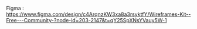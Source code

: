Figma : https://www.figma.com/design/c4ArqnzKW3xa8a3rsyktfY/Wireframes-Kit--Free---Community-?node-id=203-2147&t=qY25SpXNsYVauy5W-1
